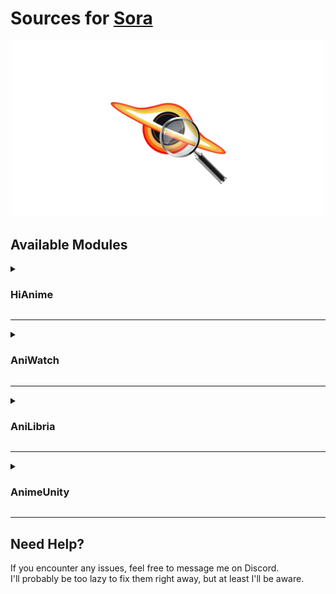 # Sources for [Sora](https://github.com/cranci1/Sora)

<div align="center"> 
  <img src="https://github.com/50n50/sources/blob/main/asset.png?raw=true" width="500px">
  <br>
</div>

## Available Modules

<details>

<summary>

### HiAnime 

</summary>

### HiAnime
**File:** `HiAnime.json`  
**Description:** HiAnime JavaScript module utilizing the AniWatch API (requires `hianime.js`).<br>
**Note:** *Currently supports only dubbed versions until soft subs issue is resolved.* <br>
**Language:** English. (DUB)<br>
**App version:** V2 and up <br>
**Author:** 50/50 <br><br>
[<kbd> <br> Add to Sora <br> </kbd>](https://tinyurl.com/yeynb6kp)
</details>

---

<details>

<summary>

### AniWatch

</summary>

### AniWatch
**File:** `AniWatch.json`  
**Description:** AniWatch JavaScript module utilizing the Anime-API (requires `aniwatch.js`). <br> 
**Note:** *Currently supports only dubbed versions until soft subs issue is resolved.* <br>
**Language:** English. (DUB) <br>
**App version:** V2 and up <br>
**Author:** 50/50 <br><br>
[<kbd> <br> Add to Sora <br> </kbd>](https://tinyurl.com/4hsud48m)
</details>

---
<details>

<summary>
  
### AniLibria

</summary>

### AniLibria
**File:** `AniLibria.json`  
**Description:** AniLibria JavaScript module utilizing the AniLibria-API (requires `AniLibria.js`). <br> 
**Language:** Russian. <br>
**App version:** V2 and up <br>
**Author:** 50/50 <br><br>
[<kbd> <br> Add to Sora <br> </kbd>](https://tinyurl.com/3ke8j42n)
</details>

---

<details>

<summary>
  
### AnimeUnity

</summary>

### AnimeUnity
**File:** `AnimeUnity.json`  
**Description:** AnimeUnity JavaScript module with direct HTML scraping (requires `AniLibria.js`). <br> 
**Language:** Italian. <br>
**App version:** V2 and up <br>
**Author:** Cranc1 <br><br>
[<kbd> <br> Add to Sora <br> </kbd>](https://tinyurl.com/3harpvfh)
</details>

---

## Need Help?
If you encounter any issues, feel free to message me on Discord.  
I'll probably be too lazy to fix them right away, but at least I'll be aware.

 










